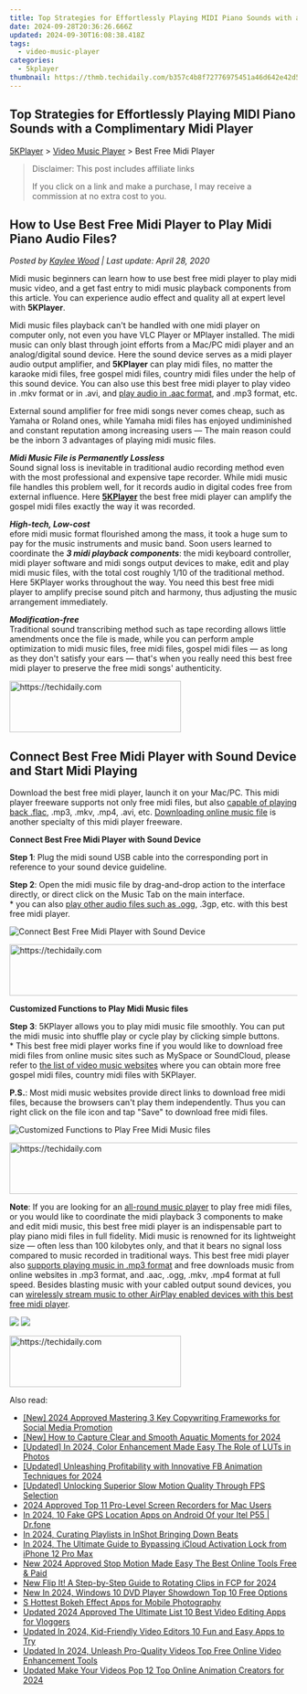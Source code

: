 ```yaml
---
title: Top Strategies for Effortlessly Playing MIDI Piano Sounds with a Complimentary Midi Player
date: 2024-09-28T20:36:26.666Z
updated: 2024-09-30T16:08:38.418Z
tags:
  - video-music-player
categories:
  - 5kplayer
thumbnail: https://thmb.techidaily.com/b357c4b8f72776975451a46d642e42d569af6d435c0d587f7372c46c2b7924bd.jpg
---
```


## Top Strategies for Effortlessly Playing MIDI Piano Sounds with a Complimentary Midi Player

[5KPlayer](https://tools.techidaily.com/5kplayer/products/) \> [Video Music Player](https://tools.techidaily.com/5kplayer/video-music-player/) \> Best Free Midi Player

>  Disclaimer: This post includes affiliate links
>
>  If you click on a link and make a purchase, I may receive a commission at no extra cost to you.
>

## How to Use Best Free Midi Player to Play Midi Piano Audio Files?

 _Posted by [Kaylee Wood](https://www.quora.com/profile/Amanda-Hu-21) | Last update: April 28, 2020_

Midi music beginners can learn how to use best free midi player to play midi music video, and a get fast entry to midi music playback components from this article. You can experience audio effect and quality all at expert level with **5KPlayer**.

Midi music files playback can't be handled with one midi player on computer only, not even you have VLC Player or MPlayer installed. The midi music can only blast through joint efforts from a Mac/PC midi player and an analog/digital sound device. Here the sound device serves as a midi player audio output amplifier, and **5KPlayer** can play midi files, no matter the karaoke midi files, free gospel midi files, country midi files under the help of this sound device. You can also use this best free midi player to play video in .mkv format or in .avi, and [play audio in .aac format](https://tools.techidaily.com/5kplayer/video-music-player/), and .mp3 format, etc.

External sound amplifier for free midi songs never comes cheap, such as Yamaha or Roland ones, while Yamaha midi files has enjoyed undiminished and constant reputation among increasing users — The main reason could be the inborn 3 advantages of playing midi music files.

**_Midi Music File is Permanently Lossless_**  
 Sound signal loss is inevitable in traditional audio recording method even with the most professional and expensive tape recorder. While midi music file handles this problem well, for it records audio in digital codes free from external influence. Here [**5KPlayer**](https://tools.techidaily.com/5kplayer/products/) the best free midi player can amplify the gospel midi files exactly the way it was recorded.

**_High-tech, Low-cost_**  
 efore midi music format flourished among the mass, it took a huge sum to pay for the music instruments and music band. Soon users learned to coordinate the **_3 midi playback components_**: the midi keyboard controller, midi player software and midi songs output devices to make, edit and play midi music files, with the total cost roughly 1/10 of the traditional method. Here 5KPlayer works throughout the way. You need this best free midi player to amplify precise sound pitch and harmony, thus adjusting the music arrangement immediately.

**_Modification-free_**  
 Traditional sound transcribing method such as tape recording allows little amendments once the file is made, while you can perform ample optimization to midi music files, free midi files, gospel midi files — as long as they don't satisfy your ears — that's when you really need this best free midi player to preserve the free midi songs' authenticity.

<!-- affiliate ads begin -->
<a href="https://aligracehair.sjv.io/c/5597632/2087262/19272" target="_top" id="2087262">
  <img src="//a.impactradius-go.com/display-ad/19272-2087262" border="0" alt="https://techidaily.com" width="300" height="90"/>
</a>
<img height="0" width="0" src="https://aligracehair.sjv.io/i/5597632/2087262/19272" style="position:absolute;visibility:hidden;" border="0" />
<!-- affiliate ads end -->

## Connect Best Free Midi Player with Sound Device and Start Midi Playing

Download the best free midi player, launch it on your Mac/PC. This midi player freeware supports not only free midi files, but also [capable of playing back .flac](https://tools.techidaily.com/5kplayer/video-music-player/), .mp3, .mkv, .mp4, .avi, etc. [Downloading online music file](https://tools.techidaily.com/5kplayer/youtube-download/) is another specialty of this midi player freeware.

**Connect Best Free Midi Player with Sound Device**

**Step 1**: Plug the midi sound USB cable into the corresponding port in reference to your sound device guideline.

**Step 2**: Open the midi music file by drag-and-drop action to the interface directly, or direct click on the Music Tab on the main interface.  
 \* you can also [play other audio files such as .ogg](https://tools.techidaily.com/5kplayer/video-music-player/), .3gp, etc. with this best free midi player.

![Connect Best Free Midi Player with Sound Device](https://www.5kplayer.com/video-music-player/img/5kplayer-midi-player-yxt-042004.jpg) 

<!-- affiliate ads begin -->
<a href="https://appsumo.8odi.net/c/5597632/2112007/7443" target="_top" id="2112007">
  <img src="//a.impactradius-go.com/display-ad/7443-2112007" border="0" alt="https://techidaily.com" width="728" height="90"/>
</a>
<img height="0" width="0" src="https://appsumo.8odi.net/i/5597632/2112007/7443" style="position:absolute;visibility:hidden;" border="0" />
<!-- affiliate ads end -->

**Customized Functions to Play Midi Music files**

**Step 3**: 5KPlayer allows you to play midi music file smoothly. You can put the midi music into shuffle play or cycle play by clicking simple buttons.  
 \* This best free midi player works fine if you would like to download free midi files from online music sites such as MySpace or SoundCloud, please refer to [the list of video music websites](https://tools.techidaily.com/5kplayer/youtube-download/) where you can obtain more free gospel midi files, country midi files with 5KPlayer.

**P.S.**: Most midi music websites provide direct links to download free midi files, because the browsers can't play them independently. Thus you can right click on the file icon and tap "Save" to download free midi files.

![Customized Functions to Play Free Midi Music files](https://www.5kplayer.com/video-music-player/img/5kplayer-midi-player-yxt-042003.jpg) 

<!-- affiliate ads begin -->
<a href="https://appsumo.8odi.net/c/5597632/2111995/7443" target="_top" id="2111995">
  <img src="//a.impactradius-go.com/display-ad/7443-2111995" border="0" alt="https://techidaily.com" width="728" height="90"/>
</a>
<img height="0" width="0" src="https://appsumo.8odi.net/i/5597632/2111995/7443" style="position:absolute;visibility:hidden;" border="0" />
<!-- affiliate ads end -->

**Note**: If you are looking for an [all-round music player](https://tools.techidaily.com/5kplayer/video-music-player/) to play free midi files, or you would like to coordinate the midi playback 3 components to make and edit midi music, this best free midi player is an indispensable part to play piano midi files in full fidelity. Midi music is renowned for its lightweight size — often less than 100 kilobytes only, and that it bears no signal loss compared to music recorded in traditional ways. This best free midi player also [supports playing music in .mp3 format](https://tools.techidaily.com/5kplayer/video-music-player/) and free downloads music from online websites in .mp3 format, and .aac, .ogg, .mkv, .mp4 format at full speed. Besides blasting music with your cabled output sound devices, you can [wirelessly stream music to other AirPlay enabled devices with this best free midi player](https://tools.techidaily.com/5kplayer/airplay/).

[![](https://www.5kplayer.com/video-music-player/../button/freedownwhitewin.png)](https://tools.techidaily.com/5kplayer/products/) [![](https://www.5kplayer.com/video-music-player/../button/freedownbackmac.png)](https://tools.techidaily.com/5kplayer/products/)

<!-- affiliate ads begin -->
<a href="https://laganoo.pxf.io/c/5597632/1521325/16446" target="_top" id="1521325">
  <img src="//a.impactradius-go.com/display-ad/16446-1521325" border="0" alt="https://techidaily.com" width="300" height="90"/>
</a>
<img height="0" width="0" src="https://laganoo.pxf.io/i/5597632/1521325/16446" style="position:absolute;visibility:hidden;" border="0" />
<!-- affiliate ads end -->

<ins class="adsbygoogle"
     style="display:block"
     data-ad-format="autorelaxed"
     data-ad-client="ca-pub-7571918770474297"
     data-ad-slot="1223367746"></ins>

<ins class="adsbygoogle"
     style="display:block"
     data-ad-client="ca-pub-7571918770474297"
     data-ad-slot="8358498916"
     data-ad-format="auto"
     data-full-width-responsive="true"></ins>

<span class="atpl-alsoreadstyle">Also read:</span>
<div><ul>
<li><a href="https://facebook-video-content.techidaily.com/new-2024-approved-mastering-3-key-copywriting-frameworks-for-social-media-promotion/"><u>[New] 2024 Approved Mastering 3 Key Copywriting Frameworks for Social Media Promotion</u></a></li>
<li><a href="https://fox-cloud.techidaily.com/new-how-to-capture-clear-and-smooth-aquatic-moments-for-2024/"><u>[New] How to Capture Clear and Smooth Aquatic Moments for 2024</u></a></li>
<li><a href="https://vp-tips.techidaily.com/updated-in-2024-color-enhancement-made-easy-the-role-of-luts-in-photos/"><u>[Updated] In 2024, Color Enhancement Made Easy The Role of LUTs in Photos</u></a></li>
<li><a href="https://facebook-video-recording.techidaily.com/updated-unleashing-profitability-with-innovative-fb-animation-techniques-for-2024/"><u>[Updated] Unleashing Profitability with Innovative FB Animation Techniques for 2024</u></a></li>
<li><a href="https://some-skills.techidaily.com/updated-unlocking-superior-slow-motion-quality-through-fps-selection/"><u>[Updated] Unlocking Superior Slow Motion Quality Through FPS Selection</u></a></li>
<li><a href="https://remote-screen-capture.techidaily.com/2024-approved-top-11-pro-level-screen-recorders-for-mac-users/"><u>2024 Approved Top 11 Pro-Level Screen Recorders for Mac Users</u></a></li>
<li><a href="https://android-location.techidaily.com/in-2024-10-fake-gps-location-apps-on-android-of-your-itel-p55-drfone-by-drfone-virtual/"><u>In 2024, 10 Fake GPS Location Apps on Android Of your Itel P55 | Dr.fone</u></a></li>
<li><a href="https://fox-boxes.techidaily.com/in-2024-curating-playlists-in-inshot-bringing-down-beats/"><u>In 2024, Curating Playlists in InShot Bringing Down Beats</u></a></li>
<li><a href="https://activate-lock.techidaily.com/in-2024-the-ultimate-guide-to-bypassing-icloud-activation-lock-from-iphone-12-pro-max-by-drfone-ios/"><u>In 2024, The Ultimate Guide to Bypassing iCloud Activation Lock from iPhone 12 Pro Max</u></a></li>
<li><a href="https://video-ai-editor.techidaily.com/new-2024-approved-stop-motion-made-easy-the-best-online-tools-free-and-paid/"><u>New 2024 Approved Stop Motion Made Easy The Best Online Tools Free & Paid</u></a></li>
<li><a href="https://video-ai-editor.techidaily.com/new-flip-it-a-step-by-step-guide-to-rotating-clips-in-fcp-for-2024/"><u>New Flip It! A Step-by-Step Guide to Rotating Clips in FCP for 2024</u></a></li>
<li><a href="https://video-ai-editor.techidaily.com/new-in-2024-windows-10-dvd-player-showdown-top-10-free-options/"><u>New In 2024, Windows 10 DVD Player Showdown Top 10 Free Options</u></a></li>
<li><a href="https://video-ai-editor.techidaily.com/s-hottest-bokeh-effect-apps-for-mobile-photography/"><u>S Hottest Bokeh Effect Apps for Mobile Photography</u></a></li>
<li><a href="https://video-ai-editor.techidaily.com/updated-2024-approved-the-ultimate-list-10-best-video-editing-apps-for-vloggers/"><u>Updated 2024 Approved The Ultimate List 10 Best Video Editing Apps for Vloggers</u></a></li>
<li><a href="https://video-ai-editor.techidaily.com/updated-in-2024-kid-friendly-video-editors-10-fun-and-easy-apps-to-try/"><u>Updated In 2024, Kid-Friendly Video Editors 10 Fun and Easy Apps to Try</u></a></li>
<li><a href="https://video-ai-editor.techidaily.com/updated-in-2024-unleash-pro-quality-videos-top-free-online-video-enhancement-tools/"><u>Updated In 2024, Unleash Pro-Quality Videos Top Free Online Video Enhancement Tools</u></a></li>
<li><a href="https://video-ai-editor.techidaily.com/updated-make-your-videos-pop-12-top-online-animation-creators-for-2024/"><u>Updated Make Your Videos Pop 12 Top Online Animation Creators for 2024</u></a></li>
</ul></div>


